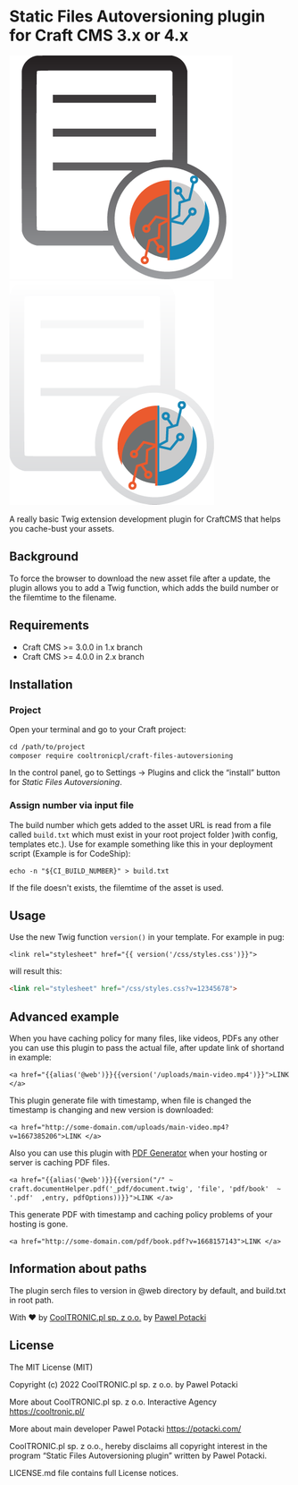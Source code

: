 # Static Files Autoversioning plugin for Craft CMS 3.x or 4.x

![Icon](resources/black.png#gh-light-mode-only)
![Icon](resources/white.png#gh-dark-mode-only)

A really basic Twig extension development plugin for CraftCMS that helps you cache-bust your assets.

## Background

To force the browser to download the new asset file after a update, the plugin allows you to add a Twig function, which adds the build number or the filemtime to the filename.

## Requirements

 * Craft CMS >= 3.0.0 in 1.x branch
 * Craft CMS >= 4.0.0 in 2.x branch

## Installation
### Project

Open your terminal and go to your Craft project:

``` shell
cd /path/to/project
composer require cooltronicpl/craft-files-autoversioning
```

In the control panel, go to Settings → Plugins and click the “install” button for *Static Files Autoversioning*.

### Assign number via input file
The build number which gets added to the asset URL is read from a file called `build.txt` which must exist in your root project folder )with config, templates etc.).
Use for example something like this in your deployment script (Example is for CodeShip):

``` shell
echo -n "${CI_BUILD_NUMBER}" > build.txt
```

If the file doesn't exists, the filemtime of the asset is used.

## Usage

Use the new Twig function ```version()``` in your template. For example in pug:

``` twig
<link rel="stylesheet" href="{{ version('/css/styles.css')}}">
``` 

will result this:

``` html
<link rel="stylesheet" href="/css/styles.css?v=12345678">
```

## Advanced example
When you have caching policy for many files, like videos, PDFs any other you can use this plugin to pass the actual file, after update link of shortand in example:
```
<a href="{{alias('@web')}}{{version('/uploads/main-video.mp4')}}">LINK </a>
```

This plugin generate file with timestamp, when file is changed the timestamp is changing and new version is downloaded:

```
<a href="http://some-domain.com/uploads/main-video.mp4?v=1667385206">LINK </a>
```

Also you can use this plugin with [PDF Generator](https://github.com/cooltronicpl/Craft-document-helpers/) when your hosting or server is caching PDF files.

```
<a href="{{alias('@web')}}{{version("/" ~ craft.documentHelper.pdf('_pdf/document.twig', 'file', 'pdf/book'  ~ '.pdf'  ,entry, pdfOptions))}}">LINK </a>
```

This generate PDF with timestamp and caching policy problems of your hosting is gone.

```
<a href="http://some-domain.com/pdf/book.pdf?v=1668157143">LINK </a>
```

## Information about paths

The plugin serch files to version in @web directory by default, and build.txt in root path.

With ❤ by [CoolTRONIC.pl sp. z o.o.](https://cooltronic.pl) by [Pawel Potacki](https://potacki.com)

## License

The MIT License (MIT)

Copyright (c) 2022 CoolTRONIC.pl sp. z o.o. by Pawel Potacki

More about CoolTRONIC.pl sp. z o.o. Interactive Agency https://cooltronic.pl/

More about main developer Pawel Potacki https://potacki.com/

CoolTRONIC.pl sp. z o.o., hereby disclaims all copyright interest in the program “Static Files Autoversioning plugin” written by Pawel Potacki.

LICENSE.md file contains full License notices.